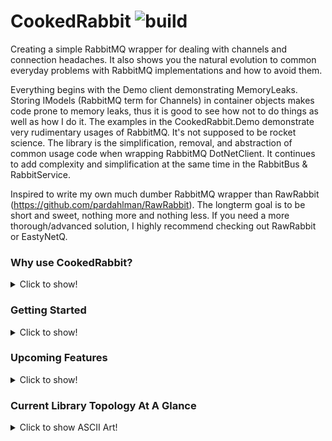 # CookedRabbit ![build](https://ci.appveyor.com/api/projects/status/github/thyams/CookedRabbit?branch=master&svg=true)
Creating a simple RabbitMQ wrapper for dealing with channels and connection headaches. It also shows you  the natural evolution to common everyday problems with RabbitMQ implementations and how to avoid them.

Everything begins with the Demo client demonstrating MemoryLeaks. Storing IModels (RabbitMQ term for Channels) in container objects makes code prone to memory leaks, thus it is good to see how not to do things as well as how I do it. The examples in the CookedRabbit.Demo demonstrate very rudimentary usages of RabbitMQ. It's not supposed to be rocket science. The library is the simplification, removal, and abstraction of common usage code when wrapping RabbitMQ DotNetClient. It continues to add complexity and simplification at the same time in the RabbitBus & RabbitService.

Inspired to write my own much dumber RabbitMQ wrapper than RawRabbit (https://github.com/pardahlman/RawRabbit). The longterm goal is to be short and sweet, nothing more and nothing less. If you need a more thorough/advanced solution, I highly recommend checking out RawRabbit or EastyNetQ.

### Why use CookedRabbit?

<details><summary>Click to show!</summary>
<p>

Do or do not, I am not really bothered either way :).  

One actual benefit to using CookedRabbit is that I will only keep it simple. I will also stay current with .Net Framework, NetCore, C#7.x+, and the RabbitMQ client. It is not my intention to let things lag behind Pivotal RabbitMQ or Microsoft for that matter.

Which leads me to the custom compiled RabbitMQ CookedRabbit uses:

```
    RabbitMQ Dotnet Client 5.1.0 (6/23/2018)

    Changes from Official Release
       All NuGets updated.
       NetFramework 4.5/4.5.1 -> 4.7.2
       NetStandard 1.5 -> 2.0
       NetCore 2.0 -> 2.1
       C# 7.3 (latest version)
       ApiGen re-compiled.
       Client compiled as x64 (for x86 CookedRabbit, have to go with the official NuGet from RabbitMQ)
```

</p>
</details>

### Getting Started

<details><summary>Click to show!</summary>
<p>

#### Configuring RabbitMQ Server First (if running Local)
To run .Demo locally, have Erlang 20.3 and Server RabbitMQ v3.7.5 installed locally and running first.
Use the HTTP API management from RabbitMQ to verify communication is occurring.
The WarmupAsync() will create the queue '001' to work with, if it doesn't exist, and send/receive a test message.

#### Default Values Currently Hardcoded
None. Checkout the RabbitSeasoning to configure your RabbitService/RabbitTopologyService.

#### NetFramework Requirements

<details><summary>Click to show!</summary>
<p>

 * Visual Studio 2017+ installed (Community+).
 * .NET 4.7.2 SDK installed.
 * Compile as C# 7.2+ minimum.

</p>
</details>

#### NetCore Requirements

<details><summary>Click to show!</summary>
<p>

 * Visual Studio Code or Visual Studio 2017+ installed.
 * Open Folder `NetCore` or open the SLN.
 * Compile as C# 7.2+ minimum.
 * NetCore 2.1.0 SDK installed.

*Note: (NetCore runtime 2.1.1 seems buggy at this time)*

</p>
</details>

</p>
</details>

### Upcoming Features

<details><summary>Click to show!</summary>
<p>

 * NuGet packages.
 * Add interfaces to the Pools.
 * Disaster recovery & circuit break.
 * More robust error handling.
 * Connection eventlistener wireups.
 * Quality life tools such as compression etc.
 * A ServiceBus-esque client.

</p>
</details>

### Current Library Topology At A Glance

<details><summary>Click to show ASCII Art!</summary>
<p>

```
    ║
    ║ Your Business Logic
    ║
    ╠══ » RabbbitBus() ═════════════════════════════════════════════════════════════╗
    ║       ║                                                                       ║
    ║       ║ - Exception Handling                                                  ║
    ║       ║ - Circuit Breaker                                                     ║
    ║       ║ - Abstraction                                                         ║
    ║       ║                                                                       ║
    ╠════ » ╠══ » RabbitService ════════════════════════════════════════════════════╣
    ║       ║       ║                                                               ║
    ║       ║       ║ & RabbitChannelPool                                           ║
    ║       ║       ║ & RabbitSeasoning                                             ║
    ║       ║       ║ + Flag Channel As Dead                                        ║
    ║       ║       ║ + Return Channel To Pool (Finished Work)                      ║
    ║       ║       ║ + Publish                                                     ║
    ║       ║       ║ + PublishMany                                                 ║
    ║       ║       ║ + PublishManyAsBatches                                        ║
    ║       ║       ║ + Get                                                         ║
    ║       ║       ║   + Returns As ValueTuple                                     ║
    ║       ║       ║   + Returns As AckableResult                                  ║
    ║       ║       ║ + GetMany                                                     ║
    ║       ║       ║   + Returns As ValueTuple                                     ║
    ║       ║       ║   + Returns As AckableResult                                  ║
    ║       ║       ║ + Create Consumer                                             ║
    ║       ║       ║ + Create AsyncConsumer                                        ║
    ║       ║       ║ - Replacing Console with Logger                               ║
    ║       ║       ║ - throw ex                                                    ║
    ║       ║       ║ ! Opinionated Throttling (RabbitSeasoning Configurable)       ║
    ║       ║       ║                                                               ║
    ║       ║       ╚══ » RabbitChannelPool ════════════════════════════════════════╣
    ║       ║               ║                                                       ║
    ║       ║               ║ & RabbitConnectionPool                                ║
    ║       ║               ║ & RabbitSeasoning                                     ║
    ║       ║               ║ + GetTransientChannel (non-Ackable)                   ║
    ║       ║               ║ + GetTransientChannel (Ackable)                       ║
    ║       ║               ║ + GetChannelPair from &ChannelPool (non-Ackable)      ║
    ║       ║               ║ + GetChannelPair from &ChannelPool (ackable)          ║
    ║       ║               ║ + Get Channel Delay (When All Channels Are In Use)    ║
    ║       ║               ║ + In Use ChannelPair Pool                             ║
    ║       ║               ║ + In Use Ack ChannelPair Pool                         ║
    ║       ║               ║ + Return Channel to A Pool                            ║
    ║       ║               ║ - Replacing Console with Logger                       ║
    ║       ║               ║ - throw ex                                            ║
    ║       ║               ║ ! System For Dealing With Flagged Dead Channels       ║
    ║       ║               ║                                                       ║
    ║       ║               ╚══ » RabbitConnectionPool ═════════════════════════════╣
    ║       ║                       ║                                               ║
    ║       ║                       ║ & RabbitMQ ConnectionFactory                  ║
    ║       ║                       ║ & RabbitSeasoning                             ║
    ║       ║                       ║ & ConnectionPool                              ║
    ║       ║                       ║ - throw ex                                    ║
    ║       ║                       ║ - System for Dealing with Flagged Connections ║
    ║       ║                       ║                                               ║
    ║       ║                       ╚═══════════════════════════════════════════════╣
    ║       ║                                                                       ║
    ╚════ » ╚══ » RabbitTopologyService ════════════════════════════════════════════╣
                    ║                                                               ║
                    ║ & RabbitChannelPool                                           ║
                    ║ & RabbitTopologySeasoning                                     ║
                    ║                                                               ║
                    ║ Work In Progress                                              ║
                    ╚═══════════════════════════════════════════════════════════════╝
```

Legend  

    & Indicates mandatory/crucial internal object.  
    + Exists (or exists with future enhancements)  
    - Does not exist yet.  
    ! Important  

</p>
</details>
